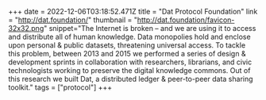 +++
date = 2022-12-06T03:18:52.471Z
title = "Dat Protocol Foundation"
link = "http://dat.foundation/"
thumbnail = "http://dat.foundation/favicon-32x32.png"
snippet="The Internet is broken – and we are using it to access and distribute all of human knowledge. Data monopolies hold and enclose upon personal & public datasets, threatening universal access. To tackle this problem, between 2013 and 2015 we performed a series of design & development sprints in collaboration with researchers, librarians, and civic technologists working to preserve the digital knowledge commons. Out of this research we built Dat, a distributed ledger & peer-to-peer data sharing toolkit."
tags = ["protocol"]
+++
